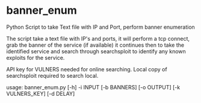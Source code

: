 # banner_enum
Python Script to take Text file with IP and Port, perform banner enumeration

The script take a text file with IP's and ports, it will perform a tcp connect, grab the banner of the service (if available)
it continues then to take the identified service and search through searchsploit to identify any known exploits for the service.

API key for VULNERS needed for online searching.
Local copy of searchsploit required to search local.

usage: banner_enum.py [-h] -i INPUT [-b BANNERS] [-o OUTPUT] [-k VULNERS_KEY] [-d DELAY]


